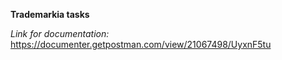 **Trademarkia tasks**

*Link for documentation:* https://documenter.getpostman.com/view/21067498/UyxnF5tu